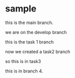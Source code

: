 # sample

this is the main branch.

we are on the develop branch

this is the task 1 branch

now we created a task2 branch

so this is in task3

this is in branch 4.
